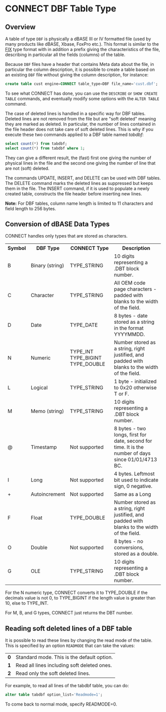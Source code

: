 # CONNECT DBF Table Type

## Overview

A table of type `DBF` is physically a dBASE III or IV formatted file (used by
many products like dBASE, Xbase, FoxPro etc.). This format is similar to the
[FIX](/columns-storage-engines-and-plugins/storage-engines/connect/connect-table-types/connect-dos-and-fix-table-types/) type format with in addition a prefix giving the characteristics of the
file, describing in particular all the fields (columns) of the table.

Because `DBF` files have a header that contains Meta data about the file, in
particular the column description, it is possible to create a table based on an
existing `DBF` file without giving the column description, for instance:

```sql
create table cust engine=CONNECT table_type=DBF file_name='cust.dbf';
```

To see what CONNECT has done, you can use the `DESCRIBE`
or `SHOW CREATE TABLE` commands, and eventually modify some options with
the `ALTER TABLE` command.

The case of deleted lines is handled in a specific way for DBF tables. Deleted
lines are not removed from the file but are "soft deleted" meaning they are
marked as deleted. In particular, the number of lines contained in the file
header does not take care of soft deleted lines. This is why if you execute
these two commands applied to a DBF table named <em>tabdbf</em>:

```sql
select count(*) from tabdbf;
select count(*) from tabdbf where 1;
```

They can give a different result, the (fast) first one giving the number of
physical lines in the file and the second one giving the number of line that
are not (soft) deleted.

The commands UPDATE, INSERT, and DELETE can be used with DBF tables. The DELETE
command marks the deleted lines as suppressed but keeps them in the file. The
INSERT command, if it is used to populate a newly created table, constructs the
file header before inserting new lines.

<strong>Note:</strong> For DBF tables, column name length is limited to 11 characters and
field length to 256 bytes.

## Conversion of dBASE Data Types

CONNECT handles only types that are stored as characters.

<table><tbody><tr><th>Symbol</th><th>DBF Type</th><th>CONNECT Type</th><th>Description</th></tr>
<tr><td>B</td><td>Binary (string)</td><td>TYPE_STRING</td><td>10 digits representing a .DBT block number.</td></tr>
<tr><td>C</td><td>Character</td><td>TYPE_STRING</td><td>All OEM code page characters - padded with blanks to the width of the field.</td></tr>
<tr><td>D</td><td>Date</td><td>TYPE_DATE</td><td>8 bytes - date stored as a string in the format YYYYMMDD.</td></tr>
<tr><td>N</td><td>Numeric</td><td>TYPE_INT TYPE_BIGINT TYPE_DOUBLE</td><td>Number stored as a string, right justified, and padded with blanks to the width of the field.</td></tr>
<tr><td>L</td><td>Logical</td><td>TYPE_STRING</td><td>1 byte - initialized to 0x20 otherwise T or F.</td></tr>
<tr><td>M</td><td>Memo (string)</td><td>TYPE_STRING</td><td>10 digits representing a .DBT block number.</td></tr>
<tr><td>@</td><td>Timestamp</td><td>Not supported</td><td>8 bytes - two longs, first for date, second for time.  It is the number of days since  01/01/4713 BC.</td></tr>
<tr><td>I</td><td>Long</td><td>Not supported</td><td>4 bytes. Leftmost bit used to indicate sign, 0 negative.</td></tr>
<tr><td>+</td><td>Autoincrement</td><td>Not supported</td><td>Same as a Long</td></tr>
<tr><td>F</td><td>Float</td><td>TYPE_DOUBLE</td><td>Number stored as a string, right justified, and padded with blanks to the width of the field.</td></tr>
<tr><td>O</td><td>Double</td><td>Not supported</td><td>8 bytes - no conversions, stored as a double.</td></tr>
<tr><td>G</td><td>OLE</td><td>TYPE_STRING</td><td>10 digits representing a .DBT block number.</td></tr>
</tbody></table>

For the N numeric type, CONNECT converts it to TYPE_DOUBLE if the decimals value is not 0, to TYPE_BIGINT if the length value is greater than 10, else to TYPE_INT.

For M, B, and G types, CONNECT just returns the DBT number.

## Reading soft deleted lines of a DBF table

It is possible to read these lines by changing the read mode of the table. This
is specified by an option `READMODE` that can take the values:

<table><tbody><tr><td><strong>0</strong></td><td>Standard mode. This is the default option.</td></tr>
<tr><td><strong>1</strong></td><td>Read all lines including soft deleted ones.</td></tr>
<tr><td><strong>2</strong></td><td>Read only the soft deleted lines.</td></tr>
</tbody></table>

For example, to read all lines of the tabdbf table, you can do:

```sql
alter table tabdbf option_list='Readmode=1';
```

To come back to normal mode, specify READMODE=0.